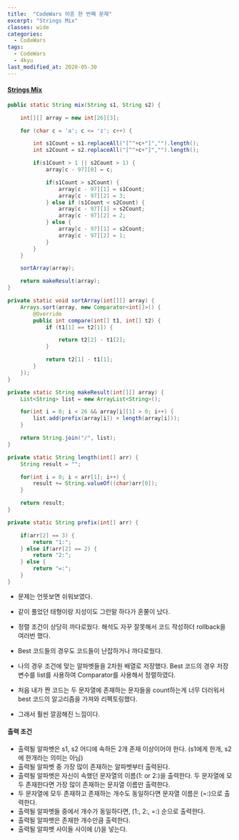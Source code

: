 ```yaml
---
title:  "CodeWars 아흔 한 번째 문제"
excerpt: "Strings Mix"
classes: wide
categories:
  - CodeWars
tags:
  - CodeWars
  - 4kyu
last_modified_at: 2020-05-30
---
```


#### [Strings Mix](https://www.codewars.com/kata/5629db57620258aa9d000014)

```java
public static String mix(String s1, String s2) {

    int[][] array = new int[26][3];

    for (char c = 'a'; c <= 'z'; c++) {

        int s1Count = s1.replaceAll("[^"+c+"]","").length();
        int s2Count = s2.replaceAll("[^"+c+"]","").length();

        if(s1Count > 1 || s2Count > 1) {
            array[c - 97][0] = c;

            if(s1Count > s2Count) {
                array[c - 97][1] = s1Count;
                array[c - 97][2] = 3;
            } else if (s1Count < s2Count) {
                array[c - 97][1] = s2Count;
                array[c - 97][2] = 2;
            } else {
                array[c - 97][1] = s2Count;
                array[c - 97][2] = 1;
            }
        }
    }

    sortArray(array);

    return makeResult(array);
}

private static void sortArray(int[][] array) {
    Arrays.sort(array, new Comparator<int[]>() {
        @Override
        public int compare(int[] t1, int[] t2) {
            if (t1[1] == t2[1]) {

                return t2[2] - t1[2];
            }

            return t2[1] - t1[1];
        }
    });
}

private static String makeResult(int[][] array) {
    List<String> list = new ArrayList<String>();

    for(int i = 0; i < 26 && array[i][1] > 0; i++) {
        list.add(prefix(array[i]) + length(array[i]));
    }

    return String.join("/", list);
}

private static String length(int[] arr) {
    String result = "";

    for(int i = 0; i < arr[1]; i++) {
        result += String.valueOf((char)arr[0]);
    }

    return result;
}

private static String prefix(int[] arr) {

    if(arr[2] == 3) {
        return "1:";
    } else if(arr[2] == 2) {
        return "2:";
    } else {
        return "=:";
    }
}
```

* 문제는 언뜻보면 쉬워보였다.
* 같이 풀었던 태형이랑 지성이도 그런말 하다가 혼쭐이 났다.
* 정렬 조건이 상당히 까다로웠다. 해석도 자꾸 잘못해서 코드 작성하더 rollback을 여러번 했다.

* Best 코드들의 경우도 코드들이 난잡하거나 까다로웠다.
* 나의 경우 조건에 맞는 알파벳들을 2차원 배열로 저장했다. Best 코드의 경우 저장 변수를 list를 사용하여 Comparator를 사용해서 정렬하였다.
* 처음 내가 짠 코드는 두 문자열에 존재하는 문자들을 count하는게 너무 더러워서 best 코드의 알고리즘을 가져와 리펙토링했다. 
* 그래서 훨씬 깔끔해진 느낌이다.



#### 출력 조건

* 출력될 알파벳은 s1, s2 어디에 속하든 2개 존재 이상이어야 한다. (s1에게 한개, s2에 한개라는 의미는 아님)
* 출력될 알파벳 중 가장 많이 존재하는 알파벳부터 출력된다.
* 출력될 알파벳은 자신이 속했던 문자열의 이름(1: or 2:)을 출력한다. 두 문자열에 모두 존재한다면 가장 많이 존재하는 문자열 이름만 출력한다.
* 두 문자열에 모두 존재하고 존재하는 개수도 동일하다면 문자열 이름은 (=:)으로 출력한다.
* 출력될 알파벳들 중에서 개수가 동일하다면, (1:, 2:, =:) 순으로 출력한다.
* 출력될 알파벳은 존재한 개수만큼 출력한다.
* 출력될 알파벳 사이들 사이에 (/)을 넣는다.

